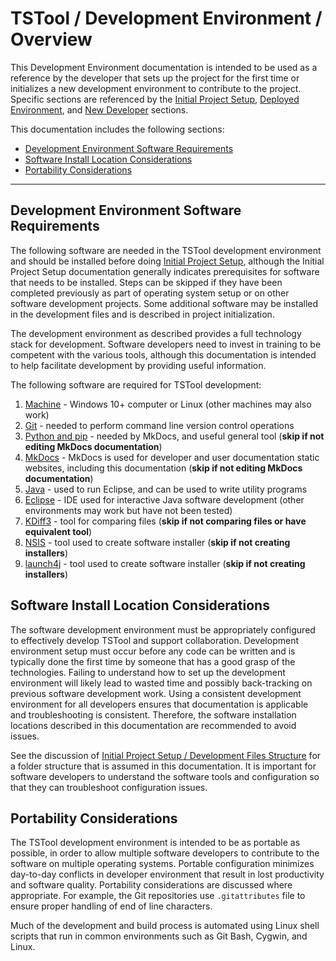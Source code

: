 # TSTool / Development Environment / Overview ##

This Development Environment documentation is intended to be used as a reference by the developer that
sets up the project for the first time or initializes a new development environment to contribute to the project.
Specific sections are referenced by the [Initial Project Setup](../project-init/overview.md),
[Deployed Environment](../deployed-env/overview.md), and
[New Developer](../dev-new/overview.md) sections.

This documentation includes the following sections:

*   [Development Environment Software Requirements](#development-environment-software-requirements)
*   [Software Install Location Considerations](#software-install-location-considerations)
*   [Portability Considerations](#portability-considerations)

-----

## Development Environment Software Requirements ##

The following software are needed in the TSTool development environment and should be installed before doing [Initial Project Setup](../project-init/overview.md),
although the Initial Project Setup documentation generally indicates prerequisites for software that needs to be installed.
Steps can be skipped if they have been completed previously as part of operating system setup or on other software development projects.
Some additional software may be installed in the development files and is described in project initialization.

The development environment as described provides a full technology stack for development.
Software developers need to invest in training to be competent with the various tools,
although this documentation is intended to help facilitate development by providing useful information.

The following software are required for TSTool development:

1.  [Machine](machine.md) - Windows 10+ computer or Linux (other machines may also work)
2.  [Git](git.md) - needed to perform command line version control operations
3.  [Python and pip](python.md) - needed by MkDocs, and useful general tool (**skip if not editing MkDocs documentation**)
4.  [MkDocs](mkdocs.md) - MkDocs is used for developer and user documentation static websites, including this documentation (**skip if not editing MkDocs documentation**)
5.  [Java](java.md) - used to run Eclipse, and can be used to write utility programs
6.  [Eclipse](eclipse.md) - IDE used for interactive Java software development (other environments may work but have not been tested)
7.  [KDiff3](kdiff3.md) - tool for comparing files (**skip if not comparing files or have equivalent tool**)
8.  [NSIS](nsis.md) - tool used to create software installer (**skip if not creating installers**)
9.  [launch4j](launch4j.md) - tool used to create software installer (**skip if not creating installers**)

## Software Install Location Considerations ##

The software development environment must be appropriately configured to effectively develop TSTool and support collaboration.
Development environment setup must occur before any code can be written
and is typically done the first time by someone that has a good grasp of the technologies.
Failing to understand how to set up the development environment will likely lead to wasted time
and possibly back-tracking on previous software development work.
Using a consistent development environment for all developers ensures that documentation is applicable and troubleshooting is consistent.
Therefore, the software installation locations described in this documentation are recommended to avoid issues.

See the discussion of [Initial Project Setup / Development Files Structure](../project-init/overview.md#development-files-structure)
for a folder structure that is assumed in this documentation.
It is important for software developers to understand the software tools and configuration so that they can troubleshoot configuration issues.

## Portability Considerations ##

The TSTool development environment is intended to be as portable as possible,
in order to allow multiple software developers to contribute to the software on multiple operating systems.
Portable configuration minimizes day-to-day conflicts in developer environment that result in lost productivity and software quality.
Portability considerations are discussed where appropriate.
For example, the Git repositories use `.gitattributes` file to ensure proper handling of end of line characters.

Much of the development and build process is automated using Linux shell scripts that run in common environments
such as Git Bash, Cygwin, and Linux.
